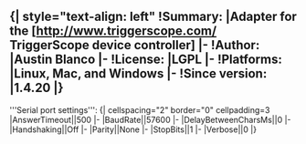 {| style="text-align: left"
!Summary:
|Adapter for the [http://www.triggerscope.com/ TriggerScope device controller]
|-
!Author:
|Austin Blanco
|-
!License:
|LGPL
|-
!Platforms:
|Linux, Mac, and Windows
|-
!Since version:
|1.4.20
|}
----


'''Serial port settings''':
{| cellspacing="2" border="0" cellpadding=3
|AnswerTimeout||500
|-
|BaudRate||57600
|-
|DelayBetweenCharsMs||0
|-
|Handshaking||Off
|-
|Parity||None
|-
|StopBits||1
|-
|Verbose||0
|}
